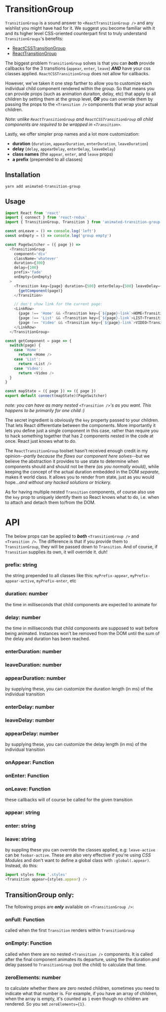 # TransitionGroup

`TransitionGroup` is a sound answer to `<ReactTransitionGroup />` and any wishlist you might have had for it. 
We suggest you become familiar with it and its higher level CSS-oriented counterpart first to truly understand `TransitionGroups`'s benefits:

* [ReactCSSTransitionGroup](https://facebook.github.io/react/docs/animation.html)
* [ReactTransitionGroup](https://facebook.github.io/react/docs/animation.html#low-level-api-reacttransitiongroup)


The biggest problem `TransitionGroup` solves is that you can ***both*** provide callbacks for the 3 transitions (`appear`, `enter`, `leave`) ***AND***
have your css classes applied. `ReactCSSTransitionGroup` does not allow for callbacks.

However, we've taken it one step farther to allow you to customize each individual child component rendered within the group. So that
means you can provide props (such as animation duraiton, delay, etc) that apply to all children by setting them at the group level,
***OR*** you can override them by passing the props to the `<Transition />` components that wrap your actual children. 

*Note: unlike `ReactTransitionGroup`
and `ReactCSSTransitionGroup` all child components are required to be wrapped in `<Transition>`.*

Lastly, we offer simpler prop names and a lot more customization:

* **duration** (`duration`, `appearDuration`, `enterDuration`, `leaveDuration`)
* **delay** (`delay`, `appearDelay`, `enterDelay`, `leaveDelay`)
* **class names** (the `appear`, `enter`, and `leave` props)
* **a prefix** (prepended to all classes)

## Installation
```yarn add animated-transition-group```


## Usage

```javascript
import React from 'react'
import { connect } from 'react-redux'
import { TransitionGroup, Transition } from 'animated-transition-group'

const onLeave = () => console.log('left')
const onEmpty = () => console.log('group empty')

const PageSwitcher = ({ page }) =>
  <TransitionGroup 
    component='div'
    className='whatever'
    duration={300}
    delay={100}
    prefix='fade'
    onEmpty={onEmpty}
  >
    <Transition key={page} duration={500} enterDelay={500} leaveDelay={0} onLeave={onLeave}>
      {getComponent(page)}
    </Transition>

    // don't show link for the current page:
    <LinkRow>
      {page !== 'Home' && <Transition key={`${page}-link`>HOME<Transition>}
      {page !== 'List' && <Transition key={`${page}-link`>LIST<Transition>}
      {page !== 'Video' && <Transition key={`${page}-link`>VIDEO<Transition>}
    </LinkRow>
  </TransitionGroup>

const getComponent = page => {
  switch(page) {
    case 'Home':  
      return <Home />
    case 'List':  
      return <List />
    case 'Video':  
      return <Video />
  }
}

const mapState = ({ page }) => ({ page })
export default connect(mapState)(PageSwitcher)
```
*note: you can have as many nested `<Transition />`'s as you want. This happens to be primarily for one child :)*

The secret ingredient is obviously the `key` property passed to your children. That lets React differentiate between
the components. More importantly it lets you define just a single component in this case, rather than require you to
hack something together that has 2 components nested in the code at once. React just knows what to do. 

The `ReactTransitionGroup`
toolset hasn't received enough credit in my opinion--*partly because the flaws our component here solves*--but we believe the abstraction
it provides to use state to determine when components should and should not be there *(as you normally would)*, while keeping the concept of the actual 
duration embedded in the DOM *separate*, makes it world class. It allows you to render from state, just as you would hope...*and
without any hacked solutions or trickery.*

As for having multiple nested `Transition` components, of course also use the `key` prop to uniquely identify them so React
knows what to do, i.e. when to attach and detach them to/from the DOM.

# API
The below props can be applied to ***both*** `<TransitionGroup />` and `<Transition />`. The difference is that if
you provide them to `TransitionGroup`, they will be passed down to `Transition`. And of course, if `Transition`
supplies its own, it will override it. duh!

### prefix: string
the string prepended to all classes like this: `myPrefix-appear`, `myPrefix-appear-active`, `myPrefix-enter`, etc

### duration: number
the time in milliseconds that child components are expected to animate for

### delay: number
the time in milliseconds that child components are supposed to wait before being animated. Instances won't be 
removed from the DOM until the sum of the delay and duration has been reached.

### enterDuration: number
### leaveDuration: number
### appearDuration: number
by supplying these, you can customize the duration length (in ms) of the individual transition

### enterDelay: number
### leaveDelay: number
### appearDelay: number
by supplying these, you can customize the delay length (in ms) of the individual transition

### onAppear: Function
### onEnter: Function
### onLeave: Function
these callbacks will of course be called for the given transition

### appear: string
### enter: string
### leave: string
by suppling these you can override the classes applied, e.g: `leave-active` can be `foobar-active`. These are also very
effective if you're using *CSS Modules* and don't want to define a global class with `:global(.appear)`. Instead, do this:

```javascript
import styles from '.styles'
<Transition appear={styles.appear} />
```

## TransitionGroup only:
The following props are ***only*** available on `<TransitionGroup />`:

### onFull: Function
called when the first `Transition` renders within `TransitionGroup`

### onEmpty: Function
called when there are no nested `<Transition />` components. It is called after the final component animates its departure, using
the the duration and delay passed to `TransitionGroup` (not the child) to calculate that time.

### zeroElements: number
to calculate whether there are zero nested children, sometimes you need to indicate what that number is. For example,
if you have an array of children, when the array is empty, it's counted as `1` even though no children are rendered. 
So you set `zeroElements={1}`.
